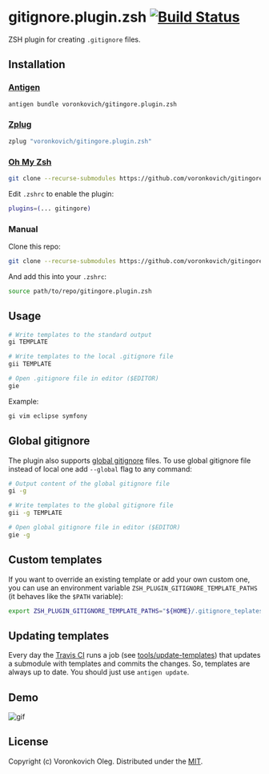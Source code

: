 # gitignore.plugin.zsh [![Build Status](https://app.travis-ci.com/voronkovich/gitignore.plugin.zsh.svg?branch=master)](https://app.travis-ci.com/github/voronkovich/gitignore.plugin.zsh)

ZSH plugin for creating `.gitignore` files.

## Installation

### [Antigen](https://github.com/zsh-users/antigen)

```sh
antigen bundle voronkovich/gitingore.plugin.zsh
```
### [Zplug](https://github.com/zplug/zplug)

```sh
zplug "voronkovich/gitingore.plugin.zsh"
```

### [Oh My Zsh](https://github.com/ohmyzsh/ohmyzsh)

```sh
git clone --recurse-submodules https://github.com/voronkovich/gitingore.plugin.zsh ~/.oh-my-zsh/custom/plugins/gitingore
```

Edit `.zshrc` to enable the plugin:

```sh
plugins=(... gitingore)
```

### Manual

Clone this repo:

```sh
git clone --recurse-submodules https://github.com/voronkovich/gitingore.plugin.zsh path/to/repo
```

And add this into your `.zshrc`:

```sh
source path/to/repo/gitingore.plugin.zsh
```

## Usage

```sh
# Write templates to the standard output
gi TEMPLATE 

# Write templates to the local .gitignore file
gii TEMPLATE 

# Open .gitignore file in editor ($EDITOR)
gie
```

Example:

```sh
gi vim eclipse symfony
```

## Global gitignore

The plugin also supports [global gitignore](https://git-scm.com/docs/gitignore#_synopsis) files. To use global gitignore file instead of local one add `--global` flag to any command:

```sh
# Output content of the global gitignore file
gi -g

# Write templates to the global gitignore file
gii -g TEMPLATE 

# Open global gitignore file in editor ($EDITOR)
gie -g
```

## Custom templates

If you want to override an existing template or add your own custom one, you can use an environment variable `ZSH_PLUGIN_GITIGNORE_TEMPLATE_PATHS` (it behaves like the `$PATH` variable):

```sh
export ZSH_PLUGIN_GITIGNORE_TEMPLATE_PATHS="${HOME}/.gitignore_teplates:${ZSH_PLUGIN_GITIGNORE_TEMPLATE_PATHS}:/etc/global_gitignore"
```

## Updating templates

Every day the [Travis CI](https://docs.travis-ci.com/user/cron-jobs/) runs a job (see [tools/update-templates](tools/update-templates)) that updates a submodule with templates and commits the changes. So, templates are always up to date. You should just use `antigen update`.

## Demo

![gif](http://i.imgur.com/NiaFzeh.gif)

## License

Copyright (c) Voronkovich Oleg. Distributed under the [MIT](LICENSE).

